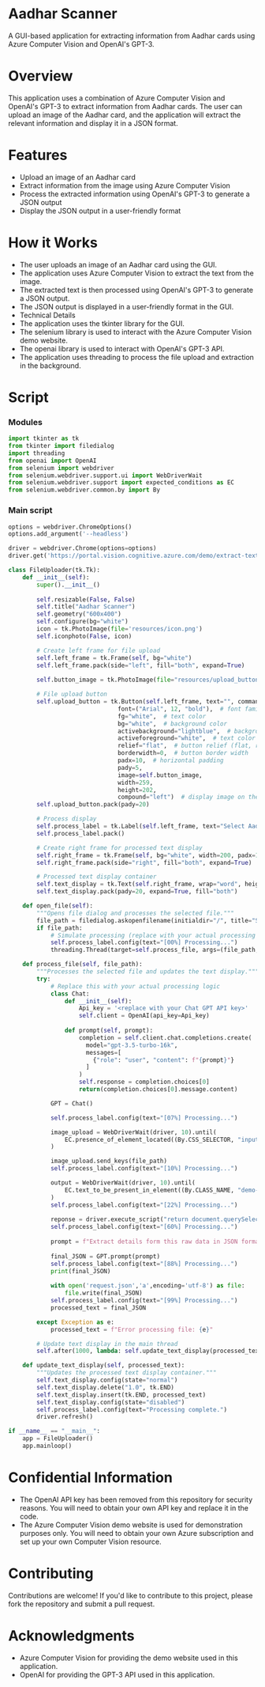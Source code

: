 # Aadhar Scanner
A GUI-based application for extracting information from Aadhar cards using Azure Computer Vision and OpenAI's GPT-3.

# Overview
This application uses a combination of Azure Computer Vision and OpenAI's GPT-3 to extract information from Aadhar cards. The user can upload an image of the Aadhar card, and the application will extract the relevant information and display it in a JSON format.

# Features
- Upload an image of an Aadhar card
- Extract information from the image using Azure Computer Vision
- Process the extracted information using OpenAI's GPT-3 to generate a JSON output
- Display the JSON output in a user-friendly format

# How it Works
- The user uploads an image of an Aadhar card using the GUI.
- The application uses Azure Computer Vision to extract the text from the image.
- The extracted text is then processed using OpenAI's GPT-3 to generate a JSON output.
- The JSON output is displayed in a user-friendly format in the GUI.
- Technical Details
- The application uses the tkinter library for the GUI.
- The selenium library is used to interact with the Azure Computer Vision demo website.
- The openai library is used to interact with OpenAI's GPT-3 API.
- The application uses threading to process the file upload and extraction in the background.

# Script
### Modules 
```python
import tkinter as tk
from tkinter import filedialog
import threading
from openai import OpenAI
from selenium import webdriver
from selenium.webdriver.support.ui import WebDriverWait
from selenium.webdriver.support import expected_conditions as EC
from selenium.webdriver.common.by import By
```

### Main script
```python
options = webdriver.ChromeOptions()
options.add_argument('--headless')

driver = webdriver.Chrome(options=options)
driver.get('https://portal.vision.cognitive.azure.com/demo/extract-text-from-images')

class FileUploader(tk.Tk):
    def __init__(self):
        super().__init__()
        
        self.resizable(False, False)
        self.title("Aadhar Scanner")
        self.geometry("600x400")
        self.configure(bg="white")
        icon = tk.PhotoImage(file='resources/icon.png')
        self.iconphoto(False, icon)

        # Create left frame for file upload
        self.left_frame = tk.Frame(self, bg="white")
        self.left_frame.pack(side="left", fill="both", expand=True)
        
        self.button_image = tk.PhotoImage(file="resources/upload_button.png")

        # File upload button
        self.upload_button = tk.Button(self.left_frame, text="", command=self.open_file,
                               font=("Arial", 12, "bold"),  # font family, size, and style
                               fg="white",  # text color
                               bg="white",  # background color
                               activebackground="lightblue",  # background color on hover
                               activeforeground="white",  # text color on hover
                               relief="flat",  # button relief (flat, raised, sunken, etc.)
                               borderwidth=0,  # button border width
                               padx=10,  # horizontal padding
                               pady=5,
                               image=self.button_image,
                               width=259,
                               height=202,
                               compound="left")  # display image on the left side of the text
        self.upload_button.pack(pady=20)

        # Process display
        self.process_label = tk.Label(self.left_frame, text="Select Aadhar image\n * Must be less than 500 Kb", font=("Arial", 12), bg="white")
        self.process_label.pack()

        # Create right frame for processed text display
        self.right_frame = tk.Frame(self, bg="white", width=200, padx=18)
        self.right_frame.pack(side="right", fill="both", expand=True)

        # Processed text display container
        self.text_display = tk.Text(self.right_frame, wrap="word", height=10, bg="lightgray", state="disabled")
        self.text_display.pack(pady=20, expand=True, fill="both")

    def open_file(self):
        """Opens file dialog and processes the selected file."""
        file_path = filedialog.askopenfilename(initialdir="/", title="Select a file", filetypes=(("all files", "*.*"), ("jpg files", "*.jpg")))
        if file_path:
            # Simulate processing (replace with your actual processing logic)
            self.process_label.config(text="[00%] Processing...")
            threading.Thread(target=self.process_file, args=(file_path,)).start()

    def process_file(self, file_path):
        """Processes the selected file and updates the text display."""
        try:
            # Replace this with your actual processing logic
            class Chat:
                def __init__(self):
                    Api_key = '<replace with your Chat GPT API key>'
                    self.client = OpenAI(api_key=Api_key)
        
                def prompt(self, prompt):
                    completion = self.client.chat.completions.create(
                      model="gpt-3.5-turbo-16k",
                      messages=[
                        {"role": "user", "content": f"{prompt}"}
                      ]
                    )
                    self.response = completion.choices[0]
                    return(completion.choices[0].message.content)

            GPT = Chat()        

            self.process_label.config(text="[07%] Processing...")

            image_upload = WebDriverWait(driver, 10).until(
                EC.presence_of_element_located((By.CSS_SELECTOR, "input"))
            )

            image_upload.send_keys(file_path)
            self.process_label.config(text="[10%] Processing...")

            output = WebDriverWait(driver, 10).until(
                EC.text_to_be_present_in_element((By.CLASS_NAME, "demo-list-content"), "India")
            )
            self.process_label.config(text="[22%] Processing...")
                
            reponse = driver.execute_script("return document.querySelector('.demo-list-content').innerText")
            self.process_label.config(text="[60%] Processing...")
    
            prompt = f"Extract details form this raw data in JSON format containing authority, name (hindi and english both), gender, dob, aadhar number, VID (optional), address (optional), Guardian_Name (optional), additional informations like date of issue, download,  punch_line, etc (optional)\n`{reponse}`"
    
            final_JSON = GPT.prompt(prompt)
            self.process_label.config(text="[88%] Processing...")
            print(final_JSON)
    
            with open('request.json','a',encoding='utf-8') as file:
                file.write(final_JSON)
            self.process_label.config(text="[99%] Processing...")
            processed_text = final_JSON

        except Exception as e:
            processed_text = f"Error processing file: {e}"

        # Update text display in the main thread
        self.after(1000, lambda: self.update_text_display(processed_text))

    def update_text_display(self, processed_text):
        """Updates the processed text display container."""
        self.text_display.config(state="normal")
        self.text_display.delete("1.0", tk.END)
        self.text_display.insert(tk.END, processed_text)
        self.text_display.config(state="disabled")
        self.process_label.config(text="Processing complete.")
        driver.refresh()

if __name__ == "__main__":
    app = FileUploader()
    app.mainloop()
```

# Confidential Information
- The OpenAI API key has been removed from this repository for security reasons. You will need to obtain your own API key and replace it in the code.
- The Azure Computer Vision demo website is used for demonstration purposes only. You will need to obtain your own Azure subscription and set up your own Computer Vision resource.

# Contributing
Contributions are welcome! If you'd like to contribute to this project, please fork the repository and submit a pull request.

# Acknowledgments
- Azure Computer Vision for providing the demo website used in this application.
- OpenAI for providing the GPT-3 API used in this application.
